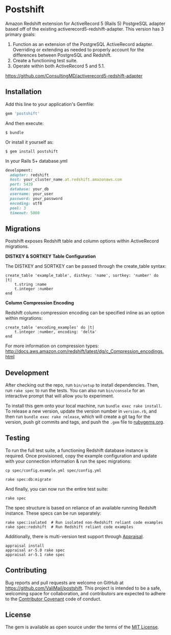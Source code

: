 # Postshift

Amazon Redshift extension for ActiveRecord 5 (Rails 5) PostgreSQL adapter based off of the existing activerecord5-redshift-adapter.  This version has 3 primary goals:

1. Function as an extension of the PostgreSQL ActiveRecord adapter.  Overriding or extending as needed to properly account for the differences between PostgreSQL and Redshift.
2. Create a functioning test suite.
3. Operate within both ActiveRecord 5 and 5.1.

<https://github.com/ConsultingMD/activerecord5-redshift-adapter>

## Installation

Add this line to your application's Gemfile:

```ruby
gem 'postshift'
```

And then execute:

    $ bundle

Or install it yourself as:

    $ gem install postshift

In your Rails 5+ database.yml

```ruby
development:
  adapter: redshift
  host: your_cluster_name.at.redshift.amazonaws.com
  port: 5439
  database: your_db
  username: your_user
  password: your_password
  encoding: utf8
  pool: 3
  timeout: 5000
```

## Migrations

Postshift exposes Redshift table and column options within ActiveRecord migrations.

**DISTKEY & SORTKEY Table Configuration**

The DISTKEY and SORTKEY can be passed through the create_table syntax:

```
create_table 'example_table', distkey: 'name', sortkey: 'number' do |t|
	t.string :name
	t.integer :number
end
```

**Column Compression Encoding**

Redshift column compression encoding can be specified inline as an option within migrations:

```
create_table 'encoding_examples' do |t|
	t.integer :number, encoding: 'delta'
end
```

For more information on compression types:
<http://docs.aws.amazon.com/redshift/latest/dg/c_Compression_encodings.html>

## Development

After checking out the repo, run `bin/setup` to install dependencies. Then, run `rake spec` to run the tests. You can also run `bin/console` for an interactive prompt that will allow you to experiment.

To install this gem onto your local machine, run `bundle exec rake install`. To release a new version, update the version number in `version.rb`, and then run `bundle exec rake release`, which will create a git tag for the version, push git commits and tags, and push the `.gem` file to [rubygems.org](https://rubygems.org).

## Testing

To run the full test suite, a functioning Redshift database instance is required.  Once provisioned, copy the example configuration and update with your connection information & run the spec migrations:

	cp spec/config.example.yml spec/config.yml

	rake spec:db:migrate

And finally, you can now run the entire test suite:

	rake spec
	
The spec structure is based on reliance of an available running Redshift instance.  These specs can be run separately:

```
rake spec:isolated	# Run isolated non-Redshift reliant code examples
rake spec:redshift	# Run Redshift reliant code examples
```

Additionally, there is multi-version test support through [Appraisal](https://github.com/thoughtbot/appraisal).

```
appraisal install
appraisal ar-5.0 rake spec
appraisal ar-5.1 rake spec
```

## Contributing

Bug reports and pull requests are welcome on GitHub at https://github.com/ValiMail/postshift. This project is intended to be a safe, welcoming space for collaboration, and contributors are expected to adhere to the [Contributor Covenant](http://contributor-covenant.org) code of conduct.


## License

The gem is available as open source under the terms of the [MIT License](http://opensource.org/licenses/MIT).

